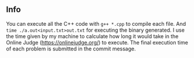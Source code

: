 ## Info

You can execute all the C++ code with `g++ *.cpp` to compile each file. And `time ./a.out<input.txt>out.txt` for executing the binary generated. I use the time given by my machine to calculate how long it would take in the Online Judge (https://onlinejudge.org/) to execute. The final execution time of each problem is submitted in the commit message.
